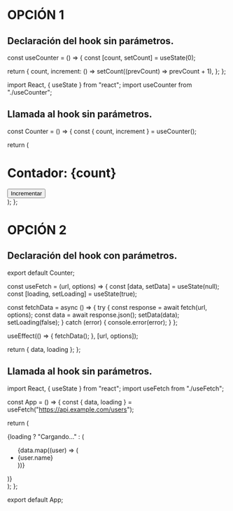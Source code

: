 # OPCIÓN 1

## Declaración del hook sin parámetros.
const useCounter = () => {
  const [count, setCount] = useState(0);

  return {
    count,
    increment: () => setCount((prevCount) => prevCount + 1),
  };
};

import React, { useState } from "react";
import useCounter from "./useCounter";

## Llamada al hook sin parámetros.
const Counter = () => {
  const { count, increment } = useCounter();

  return (
    <div>
      <h1>Contador: {count}</h1>
      <button onClick={increment}>Incrementar</button>
    </div>
  );
};

# OPCIÓN 2

## Declaración del hook con parámetros.
export default Counter;

const useFetch = (url, options) => {
  const [data, setData] = useState(null);
  const [loading, setLoading] = useState(true);

  const fetchData = async () => {
    try {
      const response = await fetch(url, options);
      const data = await response.json();
      setData(data);
      setLoading(false);
    } catch (error) {
      console.error(error);
    }
  };

  useEffect(() => {
    fetchData();
  }, [url, options]);

  return { data, loading };
};

## Llamada al hook sin parámetros.
import React, { useState } from "react";
import useFetch from "./useFetch";

const App = () => {
  const { data, loading } = useFetch("https://api.example.com/users");

  return (
    <div>
      {loading ? "Cargando..." : (
        <ul>
          {data.map((user) => (
            <li key={user.id}>{user.name}</li>
          ))}
        </ul>
      )}
    </div>
  );
};

export default App;
